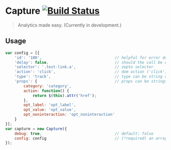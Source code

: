 # Capture [![Build Status](https://travis-ci.org/eatarandom/capture.png?branch=master)](https://travis-ci.org/eatarandom/capture)


> Analytics made easy. (Currently in development.)

## Usage

```javascript
var config = [{
	'id': '100',								// helpful for error debugging
	'delay': false,								// should the call be delayed?
	'selector': '.test-link.a',					// zepto selector
	'action': 'click',							// dom action ('click', 'mouseover')
	'type': 'track',							// type can be string or function
	'props': {									// props can be strings or functions
    	category: 'category',
    	action: function() {
	    	return $(this).attr('href');
	    },
	    opt_label: 'opt_label',
	    opt_value: 'opt_value',
	    opt_noninteraction: 'opt_noninteraction'
	}
}];
var capture = new Capture({							
	debug: true,								// default: false
	config: config								// (*required) an array of track objects
});
```
